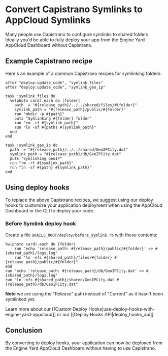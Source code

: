 # Convert Capistrano Symlinks to AppCloud Symlinks

Many people use Capistrano to configure symlinks to shared folders.  
Ideally you'd be able to fully deploy your app from the Engine Yard AppCloud Dashboard without Capistrano.

## Example Capistrano recipe

Here's an example of a common Capistrano recipes for symlinking folders:


    after "deploy:update_code", "symlink_files"
    after "deploy:update_code", "symlink_geo_ip"
    
    task :symlink_files do
      %w(photo card).each do |folder|
        path  = "#{release_path}/../../shared/files/#{folder}"
        symlink_path = "#{release_path}/public/#{folder}"
        run "mkdir -p #{path}"
        puts "Symlinking #{folder} folder"
        run "rm -rf #{symlink_path}"
        run "ln -sf #{path} #{symlink_path}"
      end
    end
    
    task :symlink_geo_ip do
      path  = "#{release_path}/../../shared/GeoIPCity.dat"
      symlink_path = "#{release_path}/db/GeoIPCity.dat"
      puts "Symlinking GeoIP"
      run "rm -rf #{symlink_path}"
      run "ln -sf #{path} #{symlink_path}"
    end

## Using deploy hooks

To replace the above Capistrano recipes, we suggest using our deploy hooks to customize your
application deployment when using the AppCloud Dashboard or the CLI to deploy your code.

### Before Symlink deploy hook

Create a file `$RAILS_ROOT/deploy/before_symlink.rb` with these contents:


    %w(photo card).each do |folder|
        run "echo 'release_path: #{release_path}/public/#{folder}' >> #{shared_path}/logs.log"
        run "ln -nfs #{shared_path}/files/#{folder} #{release_path}/public/#{folder}"
    end
    run "echo 'release_path: #{release_path}/db/GeoIPCity.dat' >> #{shared_path}/logs.log"
    run "ln -nfs #{shared_path}/shared/GeoIPCity.dat #{release_path}/db/GeoIPCity.dat"


**Note** we are using the "Release" path instead of "Current" as it hasn't been symlinked yet.

Learn more about our [[Custom Deploy Hooks|use-deploy-hooks-with-engine-yard-appcloud]] or our [[Deploy Hooks API|deploy_hooks_api]]

## Conclusion

By converting to deploy hooks, your application can now be deployed from the Engine Yard AppCloud 
Dashboard without having to use Capistrano.
